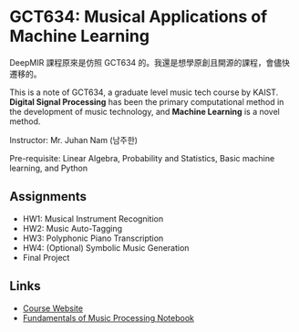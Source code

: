 # GCT634: Musical Applications of Machine Learning

DeepMIR 課程原來是仿照 GCT634 的。我還是想學原創且開源的課程，會儘快遷移的。

This is a note of GCT634, a graduate level music tech course by KAIST. __Digital Signal Processing__ has been the primary computational method in the development of music technology, and __Machine Learning__ is a novel method.

Instructor: Mr. Juhan Nam (남주한)

Pre-requisite: Linear Algebra, Probability and Statistics, Basic machine learning, and Python

## Assignments

* HW1: Musical Instrument Recognition
* HW2: Music Auto-Tagging
* HW3: Polyphonic Piano Transcription
* HW4: (Optional) Symbolic Music Generation
* Final Project

## Links

* [Course Website](https://mac.kaist.ac.kr/~juhan/gct634/)
* [Fundamentals of Music Processing Notebook](https://www.audiolabs-erlangen.de/resources/MIR/FMP/C0/C0.html)
